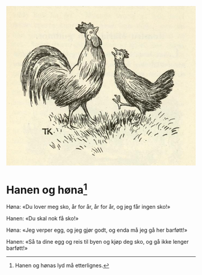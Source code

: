 ![Hanen og høna](./hanen_og_høna.png)

# Hanen og høna[^1]

Høna: «Du lover meg sko, år for år, år for år, og jeg får ingen sko!»

Hanen: «Du skal nok få sko!»

Høna: «Jeg verper egg, og jeg gjør godt, og enda må jeg gå her barføtt!»

Hanen: «Så ta dine egg og reis til byen og kjøp deg sko, og gå ikke lenger barføtt!»

[^1]: Hanen og hønas lyd må etterlignes.
